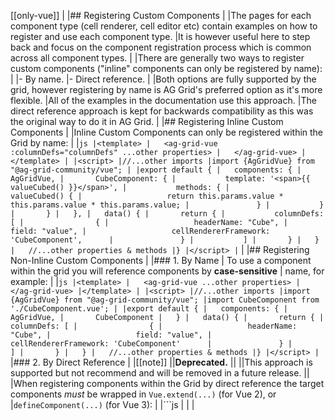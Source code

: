 [[only-vue]]
|
|## Registering Custom Components
|
|The pages for each component type (cell renderer, cell editor etc) contain examples on how to register and use each component type.
|It is however useful here to step back and focus on the component registration process which is common across all component types.
|
|There are generally two ways to register custom components ("inline" components can only be registered by name):
|
|- By name.
|- Direct reference.
|
|Both options are fully supported by the grid, however registering by name is AG Grid's preferred option as it's more flexible.
|All of the examples in the documentation use this approach.
|The direct reference approach is kept for backwards compatibility as this was the original way to do it in AG Grid.
|
|## Registering Inline Custom Components
|
|Inline Custom Components can only be registered within the Grid by name:
|
|```js
|<template>
|   <ag-grid-vue :columnDefs="columnDefs" ...other properties>
|   </ag-grid-vue>
|</template>
|
|<script>
|//...other imports
|import {AgGridVue} from "@ag-grid-community/vue";
|
|export default {
|   components: {
|       AgGridVue,
|       CubeComponent: {
|           template: '<span>{{ valueCubed() }}</span>',
|           methods: {
|               valueCubed() {
|                   return this.params.value * this.params.value * this.params.value;
|               }
|           }
|       }
|   },
|   data() {
|       return {
|           columnDefs: [
|                {
|                   headerName: "Cube",
|                   field: "value",
|                   cellRendererFramework: 'CubeComponent',     
|               }
|           ]
|       }
|   }
|   //...other properties & methods
|}
|</script>
|```
|
|## Registering Non-Inline Custom Components
|
|### 1. By Name
| To use a component within the grid you will reference components by **case-sensitive**
| name, for example:
|
|```js
|<template>
|   <ag-grid-vue ...other properties>
|   </ag-grid-vue>
|</template>
|
|<script>
|//...other imports
|import {AgGridVue} from "@ag-grid-community/vue";
|import CubeComponent from './CubeComponent.vue';
|
|export default {
|   components: {
|       AgGridVue,
|       CubeComponent
|   }
|   data() {
|       return {
|           columnDefs: [
|                {
|                   headerName: "Cube",
|                   field: "value",
|                   cellRendererFramework: 'CubeComponent'     
|               }
|           ]
|       }
|   }
|   //...other properties & methods
|}
|</script>
|```
|### 2. By Direct Reference
|
|[[note]]
||<strong>Deprecated.</strong>
||
||This approach is supported but not recommend and will be removed in a future release.
||
|When registering components within the Grid by direct reference the target components *must* be wrapped in `Vue.extend(...)` (for Vue 2), or
|`defineComponent(...)` (for Vue 3):
|
|```js
|<template>
|   <ag-grid-vue ...other properties>
|   </ag-grid-vue>
|</template>
|
|<script>
|//...other imports
|import Vue from "vue";
|import {AgGridVue} from "@ag-grid-community/vue";
|
|// component wrapped in Vue.extend for direct reference
|const CubeComponent = Vue.extend({
|   template: '<span>{{ valueCubed() }}</span>',
|   methods: {
|       valueCubed() {
|           return this.params.value * this.params.value * this.params.value;
|       }
|   }
|};
|
|
|export default {
|   components: {
|       AgGridVue,
|       // CubeComponent does not have to be registered here when registering by direct reference
|   }
|   data() {
|       return {
|           columnDefs: [
|                {
|                   headerName: "Cube",
|                   field: "value",
|                   cellRendererFramework: CubeComponent
|               }
|           ]
|       }
|   }
|   //...other properties & methods
|}
|</script>
